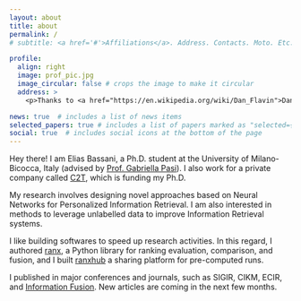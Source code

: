 ```yaml
---
layout: about
title: about
permalink: /
# subtitle: <a href='#'>Affiliations</a>. Address. Contacts. Moto. Etc.

profile:
  align: right
  image: prof_pic.jpg
  image_circular: false # crops the image to make it circular
  address: >
    <p>Thanks to <a href="https://en.wikipedia.org/wiki/Dan_Flavin">Dan Flavin</a> for the wonderful lights.</p>

news: true  # includes a list of news items
selected_papers: true # includes a list of papers marked as "selected={true}"
social: true  # includes social icons at the bottom of the page
---
```


Hey there! I am Elias Bassani, a Ph.D. student at the University of Milano-Bicocca, Italy (advised by <a href="https://ikr3.disco.unimib.it/people/gabriella-pasi/">Prof. Gabriella Pasi</a>). I also work for a private company called <a href="https://www.consorzioc2t.it">C2T</a>, which is funding my Ph.D.

My research involves designing novel approaches based on Neural Networks for Personalized Information Retrieval.
I am also interested in methods to leverage unlabelled data to improve Information Retrieval systems.

I like building softwares to speed up research activities.
In this regard, I authored <a href="https://amenra.github.io/ranx/">ranx</a>, a Python library for ranking evaluation, comparison, and fusion, and I built <a href="https://amenra.github.io/ranxhub/">ranxhub</a> a sharing platform for pre-computed runs.

I published in major conferences and journals, such as SIGIR, CIKM, ECIR, and <a href="https://www.sciencedirect.com/journal/information-fusion">Information Fusion</a>. New articles are coming in the next few months.